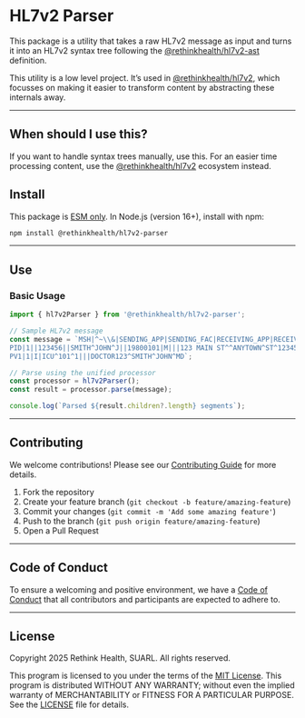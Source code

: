 # HL7v2 Parser

This package is a utility that takes a raw HL7v2 message as input and turns it into an HL7v2 syntax tree following the [@rethinkhealth/hl7v2-ast](../hl7v2-ast/README.md) definition.

This utility is a low level project. It’s used in [@rethinkhealth/hl7v2](../hl7v2/), which focusses on making it easier to transform content by abstracting these internals away.

---

## When should I use this?

If you want to handle syntax trees manually, use this. For an easier time processing content, use the [@rethinkhealth/hl7v2](../hl7v2/) ecosystem instead.

## Install 

This package is [ESM only](https://gist.github.com/sindresorhus/a39789f98801d908bbc7ff3ecc99d99c). In Node.js (version 16+), install with npm:

```bash
npm install @rethinkhealth/hl7v2-parser
```

---

## Use

### Basic Usage

```typescript
import { hl7v2Parser } from '@rethinkhealth/hl7v2-parser';

// Sample HL7v2 message
const message = `MSH|^~\\&|SENDING_APP|SENDING_FAC|RECEIVING_APP|RECEIVING_FAC|20110613061611||ADT^A04|12345|P|2.3
PID|1||123456||SMITH^JOHN^J||19800101|M|||123 MAIN ST^^ANYTOWN^ST^12345
PV1|1|I|ICU^101^1|||DOCTOR123^SMITH^JOHN^MD`;

// Parse using the unified processor
const processor = hl7v2Parser();
const result = processor.parse(message);

console.log(`Parsed ${result.children?.length} segments`);
```

---

## Contributing

We welcome contributions! Please see our [Contributing Guide](../../CONTRIBUTING.md) for more details.

1. Fork the repository
2. Create your feature branch (`git checkout -b feature/amazing-feature`)
3. Commit your changes (`git commit -m 'Add some amazing feature'`)
4. Push to the branch (`git push origin feature/amazing-feature`)
5. Open a Pull Request

---

## Code of Conduct

To ensure a welcoming and positive environment, we have a [Code of Conduct](../../CODE_OF_CONDUCT.md) that all contributors and participants are expected to adhere to.

---

## License

Copyright 2025 Rethink Health, SUARL. All rights reserved.

This program is licensed to you under the terms of the [MIT License](https://opensource.org/licenses/MIT). This program is distributed WITHOUT ANY WARRANTY; without even the implied warranty of MERCHANTABILITY or FITNESS FOR A PARTICULAR PURPOSE. See the [LICENSE](../../LICENSE) file for details.